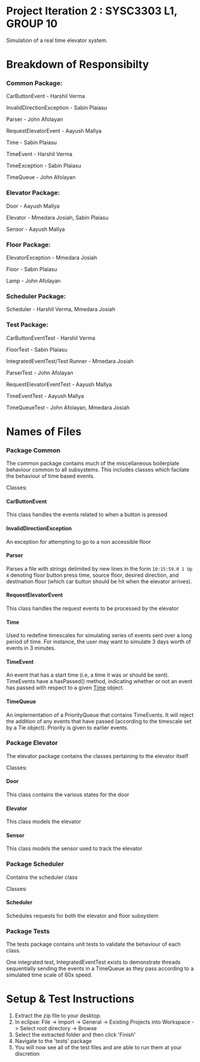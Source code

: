 # Project Iteration 2 : SYSC3303 L1, GROUP 10

Simulation of a real time elevator system. 


# Breakdown of Responsibilty
 
### Common Package:
 
 CarButtonEvent - Harshil Verma
 
 InvalidDirectionException - Sabin Plaiasu
 
 Parser - John Afolayan
 
 RequestElevatorEvent - Aayush Mallya
 
 Time - Sabin Plaiasu
 
 TimeEvent - Harshil Verma
 
 TimeException - Sabin Plaiasu
 
 TimeQueue - John Afolayan
 
### Elevator Package:
 
 Door - Aayush Mallya
 
 Elevator - Mmedara Josiah, Sabin Plaiasu
 
 Sensor - Aayush Mallya
 
### Floor Package:

 ElevatorException - Mmedara Josiah
 
 Floor - Sabin Plaiasu
 
 Lamp - John Afolayan
 
### Scheduler Package:

 Scheduler - Harshil Verma, Mmedara Josiah
 
### Test Package:
 
 CarButtonEventTest - Harshil Verma
 
 FloorTest - Sabin Plaiasu
 
 IntegratedEventTest/Test Runner - Mmedara Josiah
 
 ParserTest - John Afolayan
 
 RequestElevatorEventTest - Aayush Mallya
 
 TimeEventTest - Aayush Mallya
 
 TimeQueueTest - John Afolayan, Mmedara Josiah
 
# Names of Files

### Package Common

The common package contains much of the miscellaneous boilerplate behaviour common to all subsystems. This includes classes which facilate the behaviour of time based events.

Classes:
#### CarButtonEvent
This class handles the events related to when a button is pressed
#### InvalidDirectionException
An exception for attempting to go to a non accessible floor
#### Parser
Parses a file with strings delimited by new lines in the form `10:15:59.0 1 Up 4` denoting floor button press time, source floor, desired direction, and destination floor (which car button should be hit when the elevator arrives). 
#### RequestElevatorEvent
This class handles the request events to be processed by the elevator
#### Time
Used to redefine timescales for simulating series of events sent over a long period of time. For instance, the user may want to simulate 3 days worth of events in 3 minutes.
#### TimeEvent
An event that has a start time (i.e, a time it was or should be sent). TimeEvents have a hasPassed() method, indicating whether or not an event has passed with respect to a given [Time](#Time) object.
#### TimeQueue
An implementation of a PriorityQueue that contains TimeEvents. It will reject the addition of any events that have passed (according to the timescale set by a Tie object). Priority is given to earlier events.

### Package Elevator
The elevator package contains the classes pertaining to the elevator itself 

Classes:
#### Door
This class contains the various states for the door
#### Elevator
This class models the elevator
#### Sensor
This class models the sensor used to track the elevator


### Package Scheduler
Contains the scheduler class

Classes:
#### Scheduler
Schedules requests for both the elevator and floor subsystem

### Package Tests
The tests package contains unit tests to validate the behaviour of each class.

One integrated test, IntegratedEventTest exists to demonstrate threads sequentially sending the events in a TimeQueue as they pass according to a simulated time scale of 60x speed.

# Setup & Test Instructions

1. Extract the zip file to your desktop.
2. In eclipse: File -> Import -> General -> Existing Projects into Workspace -> Select root directory -> Browse
3. Select the extracted folder and then click 'Finish'
4. Navigate to the 'tests' package 
5. You will now see all of the test files and are able to run them at your discretion 


